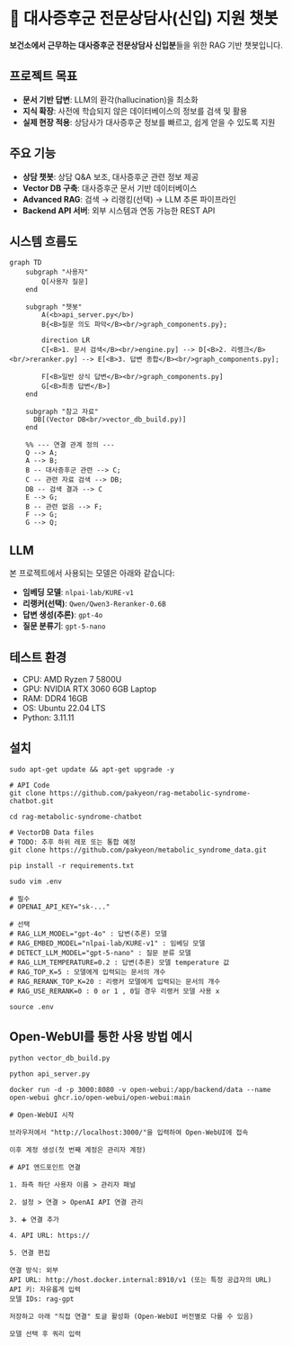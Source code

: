 # 📌 대사증후군 전문상담사(신입) 지원 챗봇

**보건소에서 근무하는 대사증후군 전문상담사 신입분**들을 위한 RAG 기반 챗봇입니다.  

## 프로젝트 목표
- **문서 기반 답변**: LLM의 환각(hallucination)을 최소화  
- **지식 확장**: 사전에 학습되지 않은 데이터베이스의 정보를 검색 및 활용  
- **실제 현장 적용**: 상담사가 대사증후군 정보를 빠르고, 쉽게 얻을 수 있도록 지원  

## 주요 기능
- **상담 챗봇**: 상담 Q&A 보조, 대사증후군 관련 정보 제공  
- **Vector DB 구축**: 대사증후군 문서 기반 데이터베이스  
- **Advanced RAG**: 검색 → 리랭킹(선택) → LLM 추론 파이프라인  
- **Backend API 서버**: 외부 시스템과 연동 가능한 REST API

## 시스템 흐름도

```mermaid
graph TD
    subgraph "사용자"
        Q[사용자 질문]
    end

    subgraph "챗봇"
        A(<b>api_server.py</b>)
        B{<B>질문 의도 파악</B><br/>graph_components.py};
        
        direction LR
        C[<B>1. 문서 검색</B><br/>engine.py] --> D[<B>2. 리랭크</B><br/>reranker.py] --> E[<B>3. 답변 종합</B><br/>graph_components.py];

        F[<B>일반 상식 답변</B><br/>graph_components.py]
        G[<B>최종 답변</B>]
    end

    subgraph "참고 자료"
      DB[(Vector DB<br/>vector_db_build.py)]
    end

    %% --- 연결 관계 정의 ---
    Q --> A;
    A --> B;
    B -- 대사증후군 관련 --> C;
    C -- 관련 자료 검색 --> DB;
    DB -- 검색 결과 --> C
    E --> G;
    B -- 관련 없음 --> F;
    F --> G;
    G --> Q;
```


## LLM
본 프로젝트에서 사용되는 모델은 아래와 같습니다:

- **임베딩 모델**: `nlpai-lab/KURE-v1`
- **리랭커(선택)**: `Qwen/Qwen3-Reranker-0.6B`
- **답변 생성(추론)**: `gpt-4o`  
- **질문 분류기**: `gpt-5-nano`

## 테스트 환경
- CPU: AMD Ryzen 7 5800U
- GPU: NVIDIA RTX 3060 6GB Laptop
- RAM: DDR4 16GB
- OS: Ubuntu 22.04 LTS
- Python: 3.11.11

## 설치

```
sudo apt-get update && apt-get upgrade -y
```

```
# API Code
git clone https://github.com/pakyeon/rag-metabolic-syndrome-chatbot.git
```

```
cd rag-metabolic-syndrome-chatbot
```

```
# VectorDB Data files
# TODO: 추후 하위 레포 또는 통합 예정
git clone https://github.com/pakyeon/metabolic_syndrome_data.git
```

```
pip install -r requirements.txt
```

```
sudo vim .env

# 필수
# OPENAI_API_KEY="sk-..."

# 선택
# RAG_LLM_MODEL="gpt-4o" : 답변(추론) 모델
# RAG_EMBED_MODEL="nlpai-lab/KURE-v1" : 임베딩 모델
# DETECT_LLM_MODEL="gpt-5-nano" : 질문 분류 모델
# RAG_LLM_TEMPERATURE=0.2 : 답변(추론) 모델 temperature 값
# RAG_TOP_K=5 : 모델에게 입력되는 문서의 개수
# RAG_RERANK_TOP_K=20 : 리랭커 모델에게 입력되는 문서의 개수
# RAG_USE_RERANK=0 : 0 or 1 , 0일 경우 리랭커 모델 사용 x
```

```
source .env
```

## Open-WebUI를 통한 사용 방법 예시

```
python vector_db_build.py
```

```
python api_server.py
```

```
docker run -d -p 3000:8080 -v open-webui:/app/backend/data --name open-webui ghcr.io/open-webui/open-webui:main
```

```
# Open-WebUI 시작

브라우저에서 "http://localhost:3000/"을 입력하여 Open-WebUI에 접속

이후 계정 생성(첫 번째 계정은 관리자 계정)
```

```
# API 엔드포인트 연결

1. 좌측 하단 사용자 이름 > 관리자 패널

2. 설정 > 연결 > OpenAI API 연결 관리

3. ➕ 연결 추가

4. API URL: https://

5. 연결 편집

연결 방식: 외부
API URL: http://host.docker.internal:8910/v1 (또는 특정 공급자의 URL)
API 키: 자유롭게 입력
모델 IDs: rag-gpt

저장하고 아래 "직접 연결" 토글 활성화 (Open-WebUI 버전별로 다를 수 있음)
```

```
모델 선택 후 쿼리 입력
```